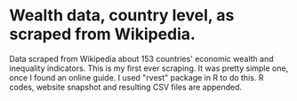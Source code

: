 # Wealth data, country level, as scraped from Wikipedia.
Data scraped from Wikipedia about 153 countries' economic wealth and inequality indicators. This is my first ever scraping. It was pretty simple one, once I found an online guide. I used "rvest" package in R to do this.
R codes, website snapshot and resulting CSV files are appended.
